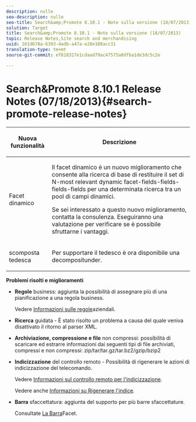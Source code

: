 ```yaml
---
description: nulle
seo-description: nulle
seo-title: Search&amp;Promote 8.10.1 - Note sulla versione (18/07/2013)
solution: Target
title: Search&amp;Promote 8.10.1 - Note sulla versione (18/07/2013)
topic: Release Notes,Site search and merchandising
uuid: 161d678a-6393-4adb-a47a-e28e108acc31
translation-type: tm+mt
source-git-commit: ef818327e1cdaad79ac47575a8dfba1de3dc5c2e

---
```



# Search&amp;Promote 8.10.1 Release Notes (07/18/2013){#search-promote-release-notes}

<table> 
 <thead> 
  <tr> 
   <th colname="col1" class="entry"> <p>Nuova funzionalità </p> </th> 
   <th colname="col2" class="entry"> <p>Descrizione </p> </th> 
  </tr> 
 </thead>
 <tbody> 
  <tr> 
   <td colname="col1"> <p>Facet dinamico </p> </td> 
   <td colname="col2"> <p> Il facet dinamico è un nuovo miglioramento che consente alla ricerca di base di restituire il set di N-most relevant dynamic facet-fields-fields-fields-fields per una determinata ricerca tra un pool di campi dinamici. </p> <p> Se sei interessato a questo nuovo miglioramento, contatta la consulenza. Eseguiranno una valutazione per verificare se è possibile sfruttarne i vantaggi. </p> </td> 
  </tr> 
  <tr> 
   <td colname="col1"> <p>scomposta tedesca </p> </td> 
   <td colname="col2"> <p> Per supportare il tedesco è ora disponibile una decompositunder. </p> </td> 
  </tr> 
 </tbody> 
</table>

**Problemi risolti e miglioramenti**

* **Regole** business: aggiunta la possibilità di assegnare più di una pianificazione a una regola business.

   Vedere [Informazioni sulle regole](../c-about-rules-menu/c-about-business-rules.md#concept_2A93D76216754D3D8412CDEA00BD26BD)aziendali.

* **Ricerca** guidata - È stato risolto un problema a causa del quale veniva disattivato il ritorno al parser XML.
* **Archiviazione, compressione e file** non compressi: possibilità di scaricare ed estrarre informazioni dai seguenti tipi di file archiviati, compressi e non compressi: zip/tar/tar.gz/tar.bz2/gzip/bzip2
* **Indicizzazione** del controllo remoto - Possibilità di rigenerare le azioni di indicizzazione del telecomando.

   Vedere [Informazioni sul controllo remoto per l&#39;indicizzazione](../c-about-index-menu/c-about-remote-control-for-indexing.md#concept_C79B322190E84106A434E5C6D4A4118F).

   Vedere anche [Informazioni su Rigenerare l&#39;indice](../c-about-index-menu/c-about-regenerate-index.md#concept_6CBE6B8D18EF47D293091CBA542245FA).

* **Barra** sfaccettatura: aggiunta del supporto per più barre sfaccettature.

   Consultate [La Barra](../c-about-design-menu/c-about-facet-rails.md#concept_1FDC8BCDFFC84A0889DA670F63D5F6DB)Facet.

